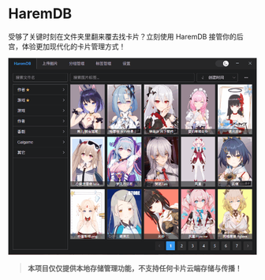 # HaremDB

受够了关键时刻在文件夹里翻来覆去找卡片？立刻使用 HaremDB 接管你的后宫，体验更加现代化的卡片管理方式！

![alt text](preview/preview.gif)

> **本项目仅仅提供本地存储管理功能，不支持任何卡片云端存储与传播！**
